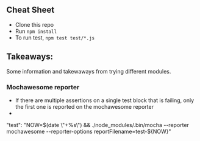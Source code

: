 ## Cheat Sheet

* Clone this repo
* Run `npm install`
* To run test, `npm test test/*.js`

## Takeaways:

Some information and takewaways from trying different modules.

### Mochawesome reporter

* If there are multiple assertions on a single test block that is failing, only the first one is reported on the mochawesome reporter
* 

"test": "NOW=$(date \"+%s\") && ./node_modules/.bin/mocha --reporter mochawesome --reporter-options reportFilename=test-${NOW}"
